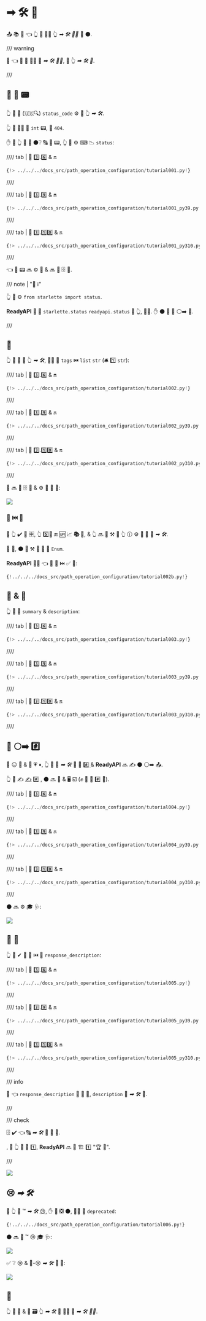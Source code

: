 # ➡ 🛠️ 📳

📤 📚 🔢 👈 👆 💪 🚶‍♀️ 👆 *➡ 🛠️ 👨‍🎨* 🔗 ⚫️.

/// warning

👀 👈 👫 🔢 🚶‍♀️ 🔗 *➡ 🛠️ 👨‍🎨*, 🚫 👆 *➡ 🛠️ 🔢*.

///

## 📨 👔 📟

👆 💪 🔬 (🇺🇸🔍) `status_code` ⚙️ 📨 👆 *➡ 🛠️*.

👆 💪 🚶‍♀️ 🔗 `int` 📟, 💖 `404`.

✋️ 🚥 👆 🚫 💭 ⚫️❔ 🔠 🔢 📟, 👆 💪 ⚙️ ⌨ 📉 `status`:

//// tab | 🐍 3️⃣.6️⃣ &amp; 🔛

```Python hl_lines="3  17"
{!> ../../../docs_src/path_operation_configuration/tutorial001.py!}
```

////

//// tab | 🐍 3️⃣.9️⃣ &amp; 🔛

```Python hl_lines="3  17"
{!> ../../../docs_src/path_operation_configuration/tutorial001_py39.py!}
```

////

//// tab | 🐍 3️⃣.1️⃣0️⃣ &amp; 🔛

```Python hl_lines="1  15"
{!> ../../../docs_src/path_operation_configuration/tutorial001_py310.py!}
```

////

👈 👔 📟 🔜 ⚙️ 📨 &amp; 🔜 🚮 🗄 🔗.

/// note | "📡 ℹ"

👆 💪 ⚙️ `from starlette import status`.

**ReadyAPI** 🚚 🎏 `starlette.status` `readyapi.status` 🏪 👆, 👩‍💻. ✋️ ⚫️ 👟 🔗 ⚪️➡️ 💃.

///

## 🔖

👆 💪 🚮 🔖 👆 *➡ 🛠️*, 🚶‍♀️ 🔢 `tags` ⏮️ `list` `str` (🛎 1️⃣ `str`):

//// tab | 🐍 3️⃣.6️⃣ &amp; 🔛

```Python hl_lines="17  22  27"
{!> ../../../docs_src/path_operation_configuration/tutorial002.py!}
```

////

//// tab | 🐍 3️⃣.9️⃣ &amp; 🔛

```Python hl_lines="17  22  27"
{!> ../../../docs_src/path_operation_configuration/tutorial002_py39.py!}
```

////

//// tab | 🐍 3️⃣.1️⃣0️⃣ &amp; 🔛

```Python hl_lines="15  20  25"
{!> ../../../docs_src/path_operation_configuration/tutorial002_py310.py!}
```

////

👫 🔜 🚮 🗄 🔗 &amp; ⚙️ 🏧 🧾 🔢:

<img src="/img/tutorial/path-operation-configuration/image01.png">

### 🔖 ⏮️ 🔢

🚥 👆 ✔️ 🦏 🈸, 👆 5️⃣📆 🔚 🆙 📈 **📚 🔖**, &amp; 👆 🔜 💚 ⚒ 💭 👆 🕧 ⚙️ **🎏 🔖** 🔗 *➡ 🛠️*.

👫 💼, ⚫️ 💪 ⚒ 🔑 🏪 🔖 `Enum`.

**ReadyAPI** 🐕‍🦺 👈 🎏 🌌 ⏮️ ✅ 🎻:

```Python hl_lines="1  8-10  13  18"
{!../../../docs_src/path_operation_configuration/tutorial002b.py!}
```

## 📄 &amp; 📛

👆 💪 🚮 `summary` &amp; `description`:

//// tab | 🐍 3️⃣.6️⃣ &amp; 🔛

```Python hl_lines="20-21"
{!> ../../../docs_src/path_operation_configuration/tutorial003.py!}
```

////

//// tab | 🐍 3️⃣.9️⃣ &amp; 🔛

```Python hl_lines="20-21"
{!> ../../../docs_src/path_operation_configuration/tutorial003_py39.py!}
```

////

//// tab | 🐍 3️⃣.1️⃣0️⃣ &amp; 🔛

```Python hl_lines="18-19"
{!> ../../../docs_src/path_operation_configuration/tutorial003_py310.py!}
```

////

## 📛 ⚪️➡️ #️⃣

📛 😑 📏 &amp; 📔 💗 ⏸, 👆 💪 📣 *➡ 🛠️* 📛 🔢 <abbr title="a multi-line string as the first expression inside a function (not assigned to any variable) used for documentation"> #️⃣ </abbr> &amp; **ReadyAPI** 🔜 ✍ ⚫️ ⚪️➡️ 📤.

👆 💪 ✍ <a href="https://en.wikipedia.org/wiki/Markdown" class="external-link" target="_blank">✍</a> #️⃣ , ⚫️ 🔜 🔬 &amp; 🖥 ☑ (✊ 🔘 🏧 #️⃣ 📐).

//// tab | 🐍 3️⃣.6️⃣ &amp; 🔛

```Python hl_lines="19-27"
{!> ../../../docs_src/path_operation_configuration/tutorial004.py!}
```

////

//// tab | 🐍 3️⃣.9️⃣ &amp; 🔛

```Python hl_lines="19-27"
{!> ../../../docs_src/path_operation_configuration/tutorial004_py39.py!}
```

////

//// tab | 🐍 3️⃣.1️⃣0️⃣ &amp; 🔛

```Python hl_lines="17-25"
{!> ../../../docs_src/path_operation_configuration/tutorial004_py310.py!}
```

////

⚫️ 🔜 ⚙️ 🎓 🩺:

<img src="/img/tutorial/path-operation-configuration/image02.png">

## 📨 📛

👆 💪 ✔ 📨 📛 ⏮️ 🔢 `response_description`:

//// tab | 🐍 3️⃣.6️⃣ &amp; 🔛

```Python hl_lines="21"
{!> ../../../docs_src/path_operation_configuration/tutorial005.py!}
```

////

//// tab | 🐍 3️⃣.9️⃣ &amp; 🔛

```Python hl_lines="21"
{!> ../../../docs_src/path_operation_configuration/tutorial005_py39.py!}
```

////

//// tab | 🐍 3️⃣.1️⃣0️⃣ &amp; 🔛

```Python hl_lines="19"
{!> ../../../docs_src/path_operation_configuration/tutorial005_py310.py!}
```

////

/// info

👀 👈 `response_description` 🔗 🎯 📨, `description` 🔗 *➡ 🛠️* 🏢.

///

/// check

🗄 ✔ 👈 🔠 *➡ 🛠️* 🚚 📨 📛.

, 🚥 👆 🚫 🚚 1️⃣, **ReadyAPI** 🔜 🔁 🏗 1️⃣ "🏆 📨".

///

<img src="/img/tutorial/path-operation-configuration/image03.png">

## 😢 *➡ 🛠️*

🚥 👆 💪 ™ *➡ 🛠️* <abbr title="obsolete, recommended not to use it">😢</abbr>, ✋️ 🍵 ❎ ⚫️, 🚶‍♀️ 🔢 `deprecated`:

```Python hl_lines="16"
{!../../../docs_src/path_operation_configuration/tutorial006.py!}
```

⚫️ 🔜 🎯 ™ 😢 🎓 🩺:

<img src="/img/tutorial/path-operation-configuration/image04.png">

✅ ❔ 😢 &amp; 🚫-😢 *➡ 🛠️* 👀 💖:

<img src="/img/tutorial/path-operation-configuration/image05.png">

## 🌃

👆 💪 🔗 &amp; 🚮 🗃 👆 *➡ 🛠️* 💪 🚶‍♀️ 🔢 *➡ 🛠️ 👨‍🎨*.

